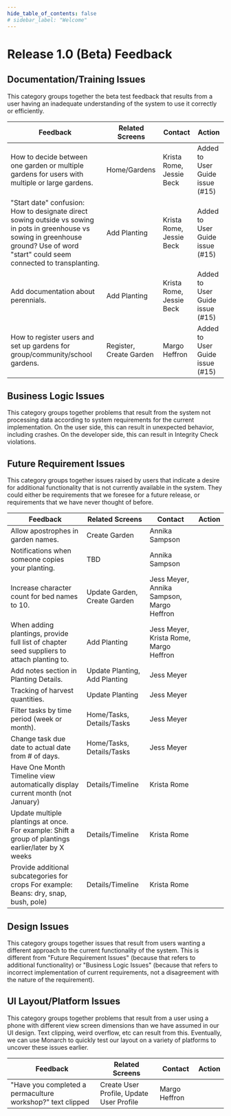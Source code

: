 ```yaml
---
hide_table_of_contents: false
# sidebar_label: "Welcome"
---
```


# Release 1.0 (Beta) Feedback

## Documentation/Training Issues
This category groups together the beta test feedback that results from a user having an inadequate understanding of the system to use it correctly or efficiently.

| Feedback                                                                                                                                                                                   | Related Screens         | Contact                  | Action                          |
|--------------------------------------------------------------------------------------------------------------------------------------------------------------------------------------------|-------------------------|--------------------------|---------------------------------|
| How to decide between one garden or multiple gardens for users with multiple or large gardens.                                                                                             | Home/Gardens            | Krista Rome, Jessie Beck | Added to User Guide issue (#15) |
| "Start date" confusion: How to designate direct sowing outside vs sowing in pots in greenhouse vs sowing in greenhouse ground?  Use of word "start" could seem connected to transplanting. | Add Planting            | Krista Rome, Jessie Beck | Added to User Guide issue (#15) |
| Add documentation about perennials.                                                                                                                                                        | Add Planting            | Krista Rome, Jessie Beck | Added to User Guide issue (#15) |
| How to register users and set up gardens for group/community/school gardens.                                                                                                               | Register, Create Garden | Margo Heffron            | Added to User Guide issue (#15) |

## Business Logic Issues
This category groups together problems that result from the system not processing data according to system requirements for the current implementation.  On the user side, this can result in unexpected behavior, including crashes.  On the developer side, this can result in Integrity Check violations.

## Future Requirement Issues
This category groups together issues raised by users that indicate a desire for additional functionality that is not currently available in the system. They could either be requirements that we foresee for a future release, or requirements that we have never thought of before.


| Feedback                                                                                             | Related Screens               | Contact                                   | Action |
|------------------------------------------------------------------------------------------------------|-------------------------------|-------------------------------------------|--------|
| Allow apostrophes in garden names.                                                                   | Create Garden                 | Annika Sampson                            |        |
| Notifications when someone copies your planting.                                                     | TBD                           | Annika Sampson                            |        |
| Increase character count for bed names to 10.                                                        | Update Garden, Create Garden  | Jess Meyer, Annika Sampson, Margo Heffron |        |
| When adding plantings, provide full list of chapter seed suppliers to attach planting to.            | Add Planting                  | Jess Meyer, Krista Rome, Margo Heffron    |        |
| Add notes section in Planting Details.                                                               | Update Planting, Add Planting | Jess Meyer                                |        |
| Tracking of harvest quantities.                                                                      | Update Planting               | Jess Meyer                                |        |
| Filter tasks by time period (week or month).                                                         | Home/Tasks, Details/Tasks     | Jess Meyer                                |        |
| Change task due date to actual date from # of days.                                                  | Home/Tasks, Details/Tasks     | Jess Meyer                                |        |
| Have One Month Timeline view automatically display current month (not January)                       | Details/Timeline              | Krista Rome                               |        |
| Update multiple plantings at once.  For example: Shift a group of plantings earlier/later by X weeks | Details/Timeline              | Krista Rome                               |        |
| Provide additional subcategories for crops For example: Beans: dry, snap, bush, pole)                | Details/Timeline              | Krista Rome                               |        |

## Design Issues
This category groups together issues that result from users wanting a different approach to the current functionality of the system. This is different from "Future Requirement Issues" (because that refers to additional functionality) or "Business Logic Issues" (because that refers to incorrect implementation of current requirements, not a disagreement with the nature of the requirement).

## UI Layout/Platform Issues
This category groups together problems that result from a user using a phone with different view screen dimensions than we have assumed in our UI design. Text clipping, weird overflow, etc can result from this. Eventually, we can use Monarch to quickly test our layout on a variety of platforms to uncover these issues earlier.

| Feedback                                                   | Related Screens                          | Contact       | Action |
|------------------------------------------------------------|------------------------------------------|---------------|--------|
| "Have you completed a permaculture workshop?" text clipped | Create User Profile, Update User Profile | Margo Heffron |        |

